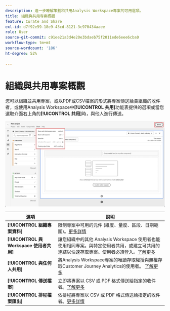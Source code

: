 ```yaml
---
description: 進一步瞭解策劃和共用Analysis Workspace專案的可用選項。
title: 組織與共用專案概觀
feature: Curate and Share
exl-id: d7f92e59-18e9-43cd-8121-3c970434aaee
role: User
source-git-commit: c91ee21a3d4e20e3bdaeb75f2011ede6eee6cba0
workflow-type: tm+mt
source-wordcount: '186'
ht-degree: 52%

---
```


# 組織與共用專案概觀

您可以組織並共用專案，或以PDF或CSV檔案的形式將專案傳送給貴組織的收件者，或使用Analysis Workspace中&#x200B;**[!UICONTROL 共用]**&#x200B;功能表提供的選項或當您選取介面右上角的&#x200B;**[!UICONTROL 共用]**&#x200B;時，與他人進行傳送。

![共用選項](assets/share-options.png)

| 選項 | 說明 |
|---|---|
| **[!UICONTROL 組織專案資料]** | 限制專案中可用的元件 (維度、量度、區段、日期範圍)。[更多詳情](/help/analysis-workspace/curate-share/curate.md) |
| **[!UICONTROL 與 Workspace 使用者共用]** | 讓您組織中的其他 Analysis Workspace 使用者也能使用相同專案。與特定使用者共用，或建立可共用的連結以快速存取專案。使用者必須登入。[了解更多](/help/analysis-workspace/curate-share/share-projects.md) |
| **[!UICONTROL 與任何人共用]** | 將Analysis Workspace專案的唯讀存取權授與無權存取Customer Journey Analytics的使用者。 [了解更多](/help/analysis-workspace/curate-share/share-projects.md) |
| **[!UICONTROL 傳送檔案]** | 立即將專案以 CSV 或 PDF 格式傳送給指定的收件者。[了解更多](/help/analysis-workspace/export/t-schedule-report.md) |
| **[!UICONTROL 排程檔案匯出]** | 依排程將專案以 CSV 或 PDF 格式傳送給指定的收件者。[更多詳情](/help/analysis-workspace/export/t-schedule-report.md) |

